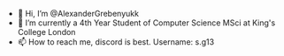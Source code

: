 - 👋 Hi, I’m @AlexanderGrebenyukk
- 🌱 I’m currently a 4th Year Student of Computer Science MSci at King's College London
- 📫 How to reach me, discord is best. Username: s.g13
